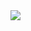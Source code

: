 <img src="https://capsule-render.vercel.app/api?type=egg &color=black &height=높이&section=header&text='안뇽'&fontSize=30" />
